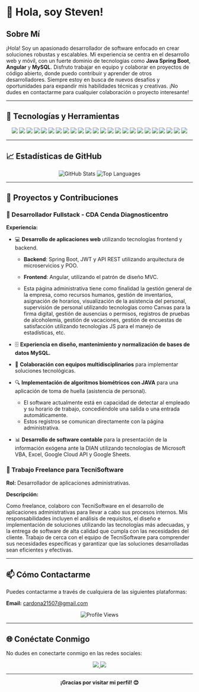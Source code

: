 # 👋 Hola, soy Steven!

## Sobre Mí

¡Hola! Soy un apasionado desarrollador de software enfocado en crear soluciones robustas y escalables. Mi experiencia se centra en el desarrollo web y móvil, con un fuerte dominio de tecnologías como **Java Spring Boot**, **Angular** y **MySQL**. Disfruto trabajar en equipo y colaborar en proyectos de código abierto, donde puedo contribuir y aprender de otros desarrolladores. Siempre estoy en busca de nuevos desafíos y oportunidades para expandir mis habilidades técnicas y creativas. ¡No dudes en contactarme para cualquier colaboración o proyecto interesante!

---

## 🔧 Tecnologías y Herramientas

<p align="center">
  <img src="https://img.shields.io/badge/-Java-007396?style=for-the-badge&logo=java&logoColor=white&animation=flash"> 
  <img src="https://img.shields.io/badge/-Spring Boot-6DB33F?style=for-the-badge&logo=spring-boot&logoColor=white&animation=flash">
  <img src="https://img.shields.io/badge/-PHP-777BB4?style=for-the-badge&logo=php&logoColor=white&animation=flash"> 
  <img src="https://img.shields.io/badge/-Apache-D22128?style=for-the-badge&logo=apache&logoColor=white&animation=flash">
  <img src="https://img.shields.io/badge/-Docker-2496ED?style=for-the-badge&logo=docker&logoColor=white&animation=flash">
  <img src="https://img.shields.io/badge/-RESTful%20APIs-FF5733?style=for-the-badge&logo=rest&logoColor=white&animation=flash">
  <img src="https://img.shields.io/badge/-Maven-C71A36?style=for-the-badge&logo=apache-maven&logoColor=white&animation=flash">
  <img src="https://img.shields.io/badge/-MySQL-4479A1?style=for-the-badge&logo=mysql&logoColor=white&animation=flash">
  <img src="https://img.shields.io/badge/-VBA-217346?style=for-the-badge&logo=microsoft-excel&logoColor=white&animation=flash">
  <img src="https://img.shields.io/badge/-Angular-DD0031?style=for-the-badge&logo=angular&logoColor=white&animation=flash">
  <img src="https://img.shields.io/badge/-TypeScript-3178C6?style=for-the-badge&logo=typescript&logoColor=white&animation=flash">
  <img src="https://img.shields.io/badge/-JavaScript-F7DF1E?style=for-the-badge&logo=javascript&logoColor=black&animation=flash">
  <img src="https://img.shields.io/badge/-HTML5-E34F26?style=for-the-badge&logo=html5&logoColor=white&animation=flash">
  <img src="https://img.shields.io/badge/-CSS3-1572B6?style=for-the-badge&logo=css3&logoColor=white&animation=flash">
  <img src="https://img.shields.io/badge/-Bootstrap-563D7C?style=for-the-badge&logo=bootstrap&logoColor=white&animation=flash">
  <img src="https://img.shields.io/badge/-Kotlin-0095D5?style=for-the-badge&logo=kotlin&logoColor=white&animation=flash">
  <img src="https://img.shields.io/badge/-Android-3DDC84?style=for-the-badge&logo=android&logoColor=white&animation=flash">
  <img src="https://img.shields.io/badge/-UX/UI-007ACC?style=for-the-badge&logo=visual-studio-code&logoColor=white&animation=flash">
  <img src="https://img.shields.io/badge/-POO-00599C?style=for-the-badge&logo=c&logoColor=white&animation=flash">
  <img src="https://img.shields.io/badge/-MVC-888888?style=for-the-badge&logoColor=white&animation=flash">
  <img src="https://img.shields.io/badge/-Patrones%20de%20Diseño-009688?style=for-the-badge&logoColor=white&animation=flash">
  <img src="https://img.shields.io/badge/-Google%20Cloud%20API-4285F4?style=for-the-badge&logo=google-cloud&logoColor=white&animation=flash">
  <img src="https://img.shields.io/badge/-Scrum-6DB33F?style=for-the-badge&logo=scrum&logoColor=white&animation=flash">
  <img src="https://img.shields.io/badge/-Firebase-FFCA28?style=for-the-badge&logo=firebase&logoColor=black&animation=flash">
</p>

---

## 📈 Estadísticas de GitHub

<p align="center">
  <img src="https://github-readme-stats.vercel.app/api?username=steven122750&show_icons=true&theme=radical&count_private=true&hide=stars&include_all_commits=true" alt="GitHub Stats" style="animation: fadeIn 1s;">
  <img src="https://github-readme-stats.vercel.app/api/top-langs/?username=steven122750&layout=compact&theme=radical&langs_count=8" alt="Top Languages" style="animation: fadeIn 1s;">
</p>

---

## 🌟 Proyectos y Contribuciones

### 🚀 Desarrollador Fullstack - CDA Cenda Diagnosticentro

**Experiencia:**

- 💻 **Desarrollo de aplicaciones web** utilizando tecnologías frontend y backend.
  
  - **Backend**: Spring Boot, JWT y API REST utilizando arquitectura de microservicios y POO.
  - **Frontend**: Angular, utilizando el patrón de diseño MVC.
    
  - Esta página administrativa tiene como finalidad la gestión general de la empresa, como recursos humanos, gestión de inventarios, asignación de horarios, visualización de la asistencia del personal, supervisión de personal utilizando tecnologías como Canvas para la firma digital, gestión de ausencias o permisos, registros de pruebas de alcoholemia, gestión de vacaciones, gestión de encuestas de satisfacción utilizando tecnologías JS para el manejo de estadísticas, etc.
    
- 🗄️ **Experiencia en diseño, mantenimiento y normalización de bases de datos MySQL.**
  
- 🤝 **Colaboración con equipos multidisciplinarios** para implementar soluciones tecnológicas.
  
- 🔍 **Implementación de algoritmos biométricos con JAVA** para una aplicación de toma de huella (asistencia de personal).
  - El software actualmente está en capacidad de detectar al empleado y su horario de trabajo, concediéndole una salida o una entrada automáticamente.
  - Estos registros se comunican directamente con la página administrativa.
    
- 📊 **Desarrollo de software contable** para la presentación de la información exógena ante la DIAN utilizando tecnologías de Microsoft VBA, Excel, Google Cloud API y Google Sheets.

### 💼 Trabajo Freelance para TecniSoftware
  
**Rol:** Desarrollador de aplicaciones administrativas.

**Descripción:**

Como freelance, colaboro con TecniSoftware en el desarrollo de aplicaciones administrativas para llevar a cabo sus procesos internos. Mis responsabilidades incluyen el análisis de requisitos, el diseño e implementación de soluciones utilizando las tecnologías más adecuadas, y la entrega de software de alta calidad que cumpla con las necesidades del cliente. Trabajo de cerca con el equipo de TecniSoftware para comprender sus necesidades específicas y garantizar que las soluciones desarrolladas sean eficientes y efectivas.

---

## 📫 Cómo Contactarme

Puedes contactarme a través de cualquiera de las siguientes plataformas:

**Email:** [cardona21507@gmail.com](mailto:cardona21507@gmail.com)

<p align="center">
  <img src="https://komarev.com/ghpvc/?username=steven122750&style=for-the-badge&color=blue" alt="Profile Views" style="animation: pulse 2s infinite;">
</p>

---

## 🌐 Conéctate Conmigo

No dudes en conectarte conmigo en las redes sociales:

<p align="center">
  <a href="www.linkedin.com/in/steven-cardona-523775302">
    <img src="https://img.shields.io/badge/-LinkedIn-0077B5?style=for-the-badge&logo=linkedin&logoColor=white&animation=flash">
  </a>
  <a href="https://github.com/steven122750">
    <img src="https://img.shields.io/badge/-GitHub-181717?style=for-the-badge&logo=github&logoColor=white&animation=flash">
  </a>
</p>

---

<p align="center">
  <b>¡Gracias por visitar mi perfil! 😊</b>
</p>






